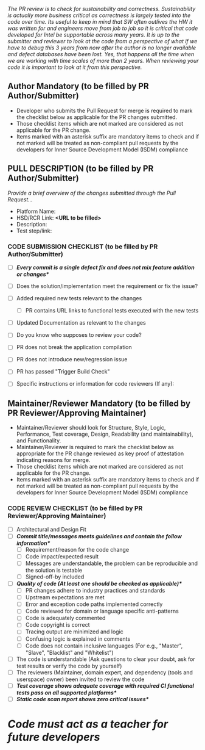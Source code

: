 _The PR review is to check for sustainability and correctness.  Sustainability is actually more business critical as correctness is largely tested into the code over time.   Its useful to keep in mind that SW often outlives the HW it was written for and engineers move from job to job so it is critical that code developed for Intel be supportable across many years.  It is up to the submitter and reviewer to look at the code from a perspective of what if we have to debug this 3 years from now after the author is no longer available and defect databases have been lost.  Yes, that happens all the time when we are working with time scales of more than 2 years.  When reviewing your code it is important to look at it from this perspective._

Author Mandatory (to be filled by PR Author/Submitter)
------------------------------------------------------
- Developer who submits the Pull Request for merge is required to mark the checklist below as applicable for the PR changes submitted.
- Those checklist items which are not marked are considered as not applicable for the PR change.
- Items marked with an asterisk suffix are mandatory items to check and if not marked will be treated as non-compliant pull requests by the developers for Inner Source Development Model (ISDM) compliance

## PULL DESCRIPTION (to be filled by PR Author/Submitter)
_Provide a brief overview of the changes submitted through the Pull Request..._
- Platform Name: 
- HSD/RCR Link: **\<URL to be filled>**
- Description: 
- Test step/link: 

### CODE SUBMISSION CHECKLIST (to be filled by PR Author/Submitter)
- [ ] **_Every commit is a single defect fix and does not mix feature addition or changes\*_**
- [ ] Does the solution/implementation meet the requirement or fix the issue?
- [ ] Added required new tests relevant to the changes
	- [ ] PR contains URL links to functional tests executed with the new tests
- [ ] Updated Documentation as relevant to the changes
- [ ] Do you know who supposes to review your code?
- [ ] PR does not break the application compilation
- [ ] PR does not introduce new/regression issue
- [ ] PR has passed "Trigger Build Check"
- [ ] Specific instructions or information for code reviewers (If any):



Maintainer/Reviewer Mandatory (to be filled by PR Reviewer/Approving Maintainer)
-----------------------------------------------------------------------
- Maintainer/Reviewer should look for Structure, Style, Logic, Performance, Test coverage, Design, Readability (and maintainability), and Functionality.
- Maintainer/Reviewer is required to mark the checklist below as appropriate for the PR change reviewed as key proof of attestation indicating reasons for merge.
- Those checklist items which are not marked are considered as not applicable for the PR change.
- Items marked with an asterisk suffix are mandatory items to check and if not marked will be treated as non-compliant pull requests by the developers for Inner Source Development Model (ISDM) compliance

### CODE REVIEW CHECKLIST (to be filled by PR Reviewer/Approving Maintainer)
- [ ] Architectural and Design Fit
- [ ] **_Commit title/messages meets guidelines and contain the follow information\*_**
	- [ ] Requirement/reason for the code change
	- [ ] Code impact/expected result
	- [ ] Messages are understandable, the problem can be reproducible and the solution is testable
	- [ ] Signed-off-by included
- [ ] **_Quality of code (At least one should be checked as applicable)\*_**
	- [ ] PR changes adhere to industry practices and standards
	- [ ] Upstream expectations are met
	- [ ] Error and exception code paths implemented correctly
	- [ ] Code reviewed for domain or language specific anti-patterns
	- [ ] Code is adequately commented
	- [ ] Code copyright is correct
	- [ ] Tracing output are minimized and logic
	- [ ] Confusing logic is explained in comments
	- [ ] Code does not contain inclusive languages (For e.g., "Master", "Slave", "Blacklist" and "Whitelist")
- [ ] The code is understandable (Ask questions to clear your doubt, ask for test results or verify the code by yourself)
- [ ] The reviewers (Maintainer, domain expert, and dependency (tools and userspace) owner) been invited to review the code
- [ ] **_Test coverage shows adequate coverage with required CI functional tests pass on all supported platforms\*_**
- [ ] **_Static code scan report shows zero critical issues\*_**

# _Code must act as a teacher for future developers_
